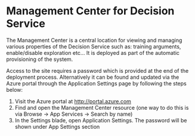 # Management Center for Decision Service
The Management Center is a central location for viewing and managing various properties of the Decision Service such as: training arguments, enable/disable exploration etc... It is deployed as part of the automatic provisioning of the system.  

Access to the site requires a password which is provided at the end of the deployment process. Alternatively it can be found and updated via the Azure portal through the Application Settings page by following the steps below:  

1. Visit the Azure portal at http://portal.azure.com  
2. Find and open the Management Center resource (one way to do this is via Browse -> App Services -> Search by name)  
3. In the Settings blade, open Application Settings. The password will be shown under App Settings section

